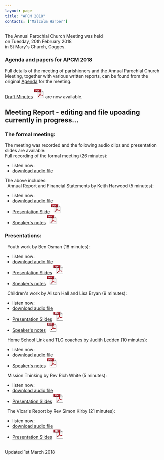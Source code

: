 ```yaml
---
layout: page
title: "APCM 2018"
contacts: ["Malcolm Harper"]
---
```


The Annual Parochial Church Meeting was held<br>
on Tuesday, 20th February 2018<br>
in St Mary's Church, Cogges.

### Agenda and papers for APCM 2018

Full details of the meeting of parishioners and the Annual Parochial Church Meeting, together with various written reports, can be found
from the original [Agenda](agenda.html "Opens link to the 'Agenda and papers for APCM 2018' page") for the meeting.

[Draft Minutes](/documents/apcm/2018/Apcm18_minutes.pdf" "Opens link to the Apcm18_minutes.pdf document") ![PDF](/images/pdficon_large.png) are now available.


## Meeting Report - editing and file upoading currently in progress...

### The formal meeting:

The meeting was recorded and the following audio clips and presentation slides are available:<br>
Full recording of the formal meeting (26 minutes):
- listen now: <audio src="/documents/APCM-2018-02-20-audio-Meeting.mp3" type="audio/mpeg"></audio>
- [download audio file ](/documents/APCM-2018-02-20-audio-Meeting.mp3" "'APCM-2018-02-20-audio-Meeting.mp3' audio file")

The above includes:<br>
&nbsp;&nbsp;Annual Report and Financial Statements by Keith Harwood (5 minutes):
- listen now: <audio src="/documents/APCM-2018-02-20-audio-Treasurer.mp3" type="audio/mpeg"></audio>
- [download audio file ](/documents/APCM-2018-02-20-audio-Treasurer.mp3" "'APCM-2018-02-20-audio-Treasurer.mp3' audio file")
- [Presentation Slide](/documents/APCM-2018-02-20-slides-Treasurer.pdf" "'APCM-2018-02-20-slides-Treasurer.pdf' document") ![PDF](/images/pdficon_large.png)
- [Speaker's notes](/documents/APCM-2018-02-20-notes-Treasurer.pdf" "'APCM-2018-02-20-notes-Treasurer.pdf' document") ![PDF](/images/pdficon_large.png)

### Presentations:

&nbsp;&nbsp;Youth work by Ben Osman (18 minutes):
- listen now: <audio src="/documents/APCM-2018-02-20-audio-Youth.mp3" type="audio/mpeg"></audio>
- [download audio file ](/documents/APCM-2018-02-20-audio-Youth.mp3" "'APCM-2018-02-20-audio-Youth.mp3' audio file")
- [Presentation Slides](/documents/APCM-2018-02-20-slides-Youth.pdf" "'APCM-2018-02-20-slides-Youth.pdf' document") ![PDF](/images/pdficon_large.png)
- [Speaker's notes](/documents/APCM-2018-02-20-notes-Youth.pdf" "'APCM-2018-02-20-notes-Youth.pdf' document") ![PDF](/images/pdficon_large.png)

&nbsp;&nbsp;Children's work by Alison Hall and Lisa Bryan (9 minutes):
- listen now: <audio src="/documents/APCM-2018-02-20-audio-Children.mp3" type="audio/mpeg"></audio>
- [download audio file ](/documents/APCM-2018-02-20-audio-Children.mp3" "'APCM-2018-02-20-audio-Children.mp3' audio file")
- [Presentation Slides](/documents/APCM-2018-02-20-slides-Children.pdf" "'APCM-2018-02-20-slides-Children.pdf' document") ![PDF](/images/pdficon_large.png)
- [Speaker's notes](/documents/APCM-2018-02-20-notes-Children.pdf" "'APCM-2018-02-20-notes-Children.pdf' document") ![PDF](/images/pdficon_large.png)

&nbsp;&nbsp;Home School Link and TLG coaches by Judith Ledden (10 minutes):
- listen now: <audio src="/documents/APCM-2018-02-20-audio-SchoolLink.mp3" type="audio/mpeg"></audio>
- [download audio file ](/documents/APCM-2018-02-20-audio-SchoolLink.mp3" "'APCM-2018-02-20-audio-SchoolLink.mp3' audio file")
- [Speaker's notes](/documents/APCM-2018-02-20-notes-SchoolLink.pdf" "'APCM-2018-02-20-notes-SchoolLink.pdf' document") ![PDF](/images/pdficon_large.png)

&nbsp;&nbsp;Mission Thinking by Rev Rich White (5 minutes):
- listen now: <audio src="/documents/APCM-2018-02-20-audio-Growth.mp3" type="audio/mpeg"></audio>
- [download audio file ](/documents/APCM-2018-02-20-audio-Growth.mp3" "'APCM-2018-02-20-audio-Growth.mp3' audio file")
- [Presentation Slides](/documents/APCM-2018-02-20-slides-Growth.pdf" "'APCM-2018-02-20-slides-Growth.pdf' document") ![PDF](/images/pdficon_large.png)

&nbsp;&nbsp;The Vicar's Report by Rev Simon Kirby (21 minutes):
- listen now: <audio src="/documents/APCM-2018-02-20-audio-Vicar.mp3" type="audio/mpeg"></audio>
- [download audio file ](/documents/APCM-2018-02-20-audio-Vicar.mp3" "'APCM-2018-02-20-audio-Vicar.mp3' audio file")
- [Presentation Slides](/documents/APCM-2018-02-20-slides-Vicar.pdf" "'APCM-2018-02-20-slides-Vicar.pdf' document") ![PDF](/images/pdficon_large.png)


<br>
<span>Updated 1st March 2018</span>

<br><br>
